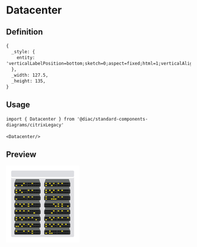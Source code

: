 # Datacenter

## Definition

```
{
  _style: { 
    entity: 'verticalLabelPosition=bottom;sketch=0;aspect=fixed;html=1;verticalAlign=top;strokeColor=none;align=center;outlineConnect=0;shape=mxgraph.citrix.datacenter;',
  },
  _width: 127.5,
  _height: 135,
}
```

## Usage

```
import { Datacenter } from '@diac/standard-components-diagrams/citrixLegacy'

<Datacenter/>
```

## Preview

<img src="./datacenter.png" width="200"/>
